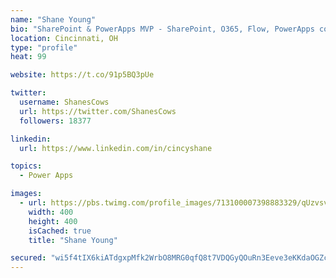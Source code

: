 ```yaml
---
name: "Shane Young"
bio: "SharePoint & PowerApps MVP - SharePoint, O365, Flow, PowerApps consulting? @PowerApps911 | Pure Snark? You found it."
location: Cincinnati, OH
type: "profile"
heat: 99

website: https://t.co/91p5BQ3pUe

twitter:
  username: ShanesCows
  url: https://twitter.com/ShanesCows
  followers: 18377

linkedin:
  url: https://www.linkedin.com/in/cincyshane

topics:
  - Power Apps

images:
  - url: https://pbs.twimg.com/profile_images/713100007398883329/qUzvsvQ3_400x400.jpg
    width: 400
    height: 400
    isCached: true
    title: "Shane Young"

secured: "wi5f4tIX6kiATdgxpMfk2WrbO8MRG0qfQ8t7VDQGyQOuRn3Eeve3eKKdaOGZcG9S6lzktdAF05rlcR0pOZHRTCIftwFQwZotHOLMkbC6vPzR3zrEsU2WBIbLcC6KTc/I+quqUhSCaZLfnwie+lWKlVS7KTPLtkA0enV2P7ZfMnFvCTLcZOlMAfPim4ect3/18bA63gHL2ur2cQnyZ2653bos4aa4NU3BAqx5K+gQ96WSk59AeuLqrXLCG8rSMXqPcitcYdlwQ1NPYNcrj9nkiJWEqdgqqIditHjIaqWWhOwAb0BSs2VtBK7VrSsW8+98mXay0HxqBqmHrEB2hZXoc6odwRvVrB6CKtm/1WppiCJ10Cb5s20k/+MmW8aU1zZdBGkQZOrDHPyKsZa6qqbbERge+pQWmel0pV3mzQhjrg0=;LOWG10i7AqvswJ9t+juYkA=="
---
```


